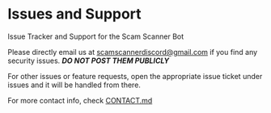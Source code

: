 # Issues and Support
Issue Tracker and Support for the Scam Scanner Bot

Please directly email us at [scamscannerdiscord@gmail.com](mailto:scamscannerdiscord@gmail.com) if you find any security issues. ***DO NOT POST THEM PUBLICLY***

For other issues or feature requests, open the appropriate issue ticket under issues and it will be handled from there.

For more contact info, check [CONTACT.md](CONTACT.md)
